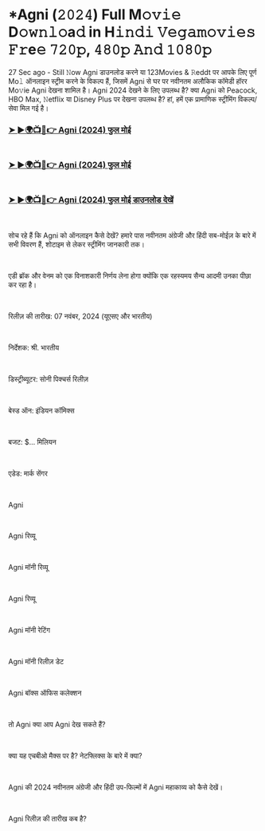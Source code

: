 <h1 style="text-align: left;">*Agni (𝟸𝟶𝟸𝟺) Full M𝚘𝚟𝚒𝚎 D𝚘𝚠𝚗𝚕𝚘a𝚍 in H𝚒𝚗𝚍𝚒 𝚅𝚎𝚐𝚊𝚖𝚘𝚟𝚒𝚎𝚜 𝙵𝚛e𝚎 𝟽𝟸𝟶𝚙, 𝟺𝟾𝟶𝚙 𝙰𝚗𝚍 𝟷𝟶𝟾𝟶𝚙</h1><p>27 Sec ago - Still 𝙽ow Agni डाउनलोड करने या 123Movies &amp; 𝚁eddt पर आपके लिए पूर्ण Mo𝚕 ऑनलाइन स्ट्रीम करने के विकल्प हैं, जिसमें Agni से घर पर नवीनतम अलौकिक कॉमेडी हॉरर Mo𝚟ie Agni देखना शामिल है। Agni 2024 देखने के लिए उपलब्ध है? क्या Agni को Peacock, HBO Max, 𝙽etflix या Disney Plus पर देखना उपलब्ध है? हां, हमें एक प्रामाणिक स्ट्रीमिंग विकल्प/सेवा मिल गई है।</p><h3 style="text-align: left;"><a href="https://t.co/mvQhmG2mmG" target="_blank">➤ ►🌍📺📱👉 Agni (2024) फुल मोई</a></h3><h3 style="text-align: left;"><a href="https://t.co/mvQhmG2mmG" target="_blank"><br /></a><a href="https://t.co/eiT4Z8BygV" target="_blank">➤ ►🌍📺📱👉 Agni (2024) फुल मोई</a></h3><h3 style="text-align: left;"><a href="https://t.co/eiT4Z8BygV" target="_blank"><br /></a><a href="https://t.co/mvQhmG2mmG" target="_blank">➤ ►🌍📺📱👉 Agni (2024) फुल मोई डाउनलोड देखें</a></h3><p><br /></p><p>सोच रहे हैं कि Agni को ऑनलाइन कैसे देखें? हमारे पास नवीनतम अंग्रेजी और हिंदी सब-मोईज़ के बारे में सभी विवरण हैं, शोटाइम से लेकर स्ट्रीमिंग जानकारी तक।</p><p><br /></p><p>एडी ब्रॉक और वेनम को एक विनाशकारी निर्णय लेना होगा क्योंकि एक रहस्यमय सैन्य आदमी उनका पीछा कर रहा है।</p><p><br /></p><p>रिलीज़ की तारीख: 07 नवंबर, 2024 (यूएसए और भारतीय)</p><p><br /></p><p>निर्देशक: श्री. भारतीय</p><p><br /></p><p>डिस्ट्रीब्यूटर: सोनी पिक्चर्स रिलीज़</p><p><br /></p><p>बेस्ड ऑन: इंडियन कॉमिक्स</p><p><br /></p><p>बजट: $... मिलियन</p><p><br /></p><p>एडेड: मार्क सेंगर</p><p><br /></p><p>Agni</p><p><br /></p><p>Agni रिव्यू</p><p><br /></p><p>Agni मॉनी रिव्यू</p><p><br /></p><p>Agni रिव्यू</p><p><br /></p><p>Agni मॉनी रेटिंग</p><p><br /></p><p>Agni मॉनी रिलीज़ डेट</p><p><br /></p><p>Agni बॉक्स ऑफिस कलेक्शन</p><p><br /></p><p>तो Agni क्या आप Agni देख सकते हैं?</p><p><br /></p><p>क्या यह एचबीओ मैक्स पर है? नेटफ्लिक्स के बारे में क्या?</p><p><br /></p><p>Agni की 2024 नवीनतम अंग्रेजी और हिंदी उप-फिल्मों में Agni महाकाव्य को कैसे देखें।</p><p><br /></p><p>Agni रिलीज़ की तारीख कब है?</p>

